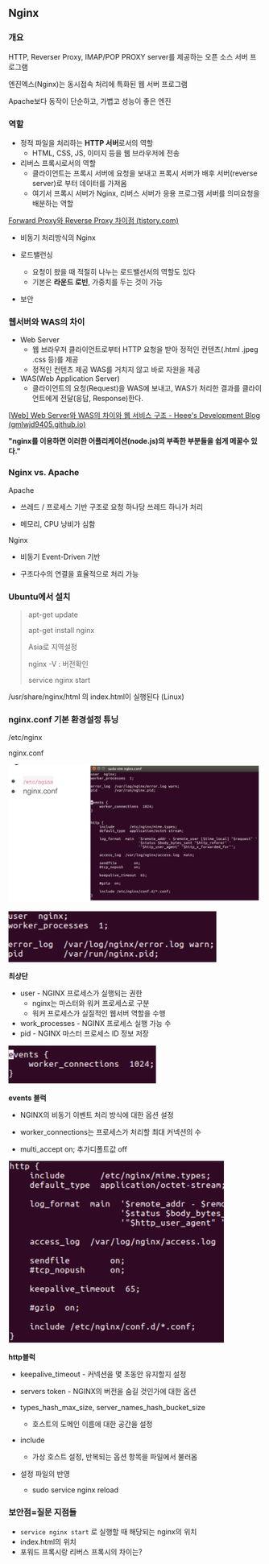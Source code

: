 ## Nginx

### 개요

HTTP, Reverser Proxy, IMAP/POP PROXY server를 제공하는 오픈 소스 서버 프로그램

엔진엑스(Nginx)는 동시접속 처리에 특화된 웹 서버 프로그램

Apache보다 동작이 단순하고, 가볍고 성능이 좋은 엔진



### 역할

- 정적 파일을 처리하는 **HTTP 서버**로서의 역할
  - HTML, CSS, JS, 이미지 등을 웹 브라우저에 전송
- 리버스 프록시로서의 역할
  - 클라이언트는 프록시 서버에 요청을 보내고 프록시 서버가 배후 서버(reverse server)로 부터 데이터를 가져옴
  - 여기서 프록시 서버가 Nginx, 리버스 서버가 응용 프로그램 서버를 의미요청을 배분하는 역할

[Forward Proxy와 Reverse Proxy 차이점 (tistory.com)](https://firework-ham.tistory.com/23)

- 비동기 처리방식의 Nginx

- 로드밸런싱

  - 요청이 왔을 때 적절히 나누는 로드밸선서의 역할도 있다
  - 기본은 **라운드 로빈**, 가중치를 두는 것이 가능

- 보안

  



### 웹서버와 WAS의 차이

- Web Server
  - 웹 브라우저 클라이언트로부터 HTTP 요청을 받아 정적인 컨텐츠(.html .jpeg .css 등)를 제공
  - 정적인 컨텐츠 제공 WAS를 거치지 않고 바로 자원을 제공
- WAS(Web Application Server)
  - 클라이언트의 요청(Request)을 WAS에 보내고, WAS가 처리한 결과를 클라이언트에게 전달(응답, Response)한다.

[[Web\] Web Server와 WAS의 차이와 웹 서비스 구조 - Heee's Development Blog (gmlwjd9405.github.io)](https://gmlwjd9405.github.io/2018/10/27/webserver-vs-was.html)



**"nginx를 이용하면 이러한 어플리케이션(node.js)의 부족한 부분들을 쉽게 메꿀수 있다."**





### Nginx vs. Apache

Apache

- 쓰레드 / 프로세스 기반 구조로 요청 하나당 쓰레드 하나가 처리

- 메모리, CPU 낭비가 심함

Nginx

- 비동기 Event-Driven 기반 

- 구조다수의 연결을 효율적으로 처리 가능





### Ubuntu에서 설치

> apt-get update
>
> apt-get install nginx
>
> Asia로 지역설정
>
> nginx -V : 버전확인
>
> service nginx start

/usr/share/nginx/html 의 index.html이 실행된다 (Linux)





### nginx.conf 기본 환경설정 튜닝

/etc/nginx

nginx.conf



![환경설정](images/%ED%99%98%EA%B2%BD%EC%84%A4%EC%A0%95.PNG)







![최상단](images/%EC%B5%9C%EC%83%81%EB%8B%A8.PNG)

**최상단**

- user - NGINX 프로세스가 실행되는 권한
  - nginx는 마스터와 워커 프로세스로 구분
  - 워커 프로세스가 실질적인 웹서버 역할을 수행
- work_processes - NGINX 프로세스 실행 가능 수
- pid - NGINX 마스터 프로세스 ID 정보 저장





![events블럭](images/events%EB%B8%94%EB%9F%AD.PNG)

**events 블럭**

- NGINX의 비동기 이벤트 처리 방식에 대한 옵션 설정

- worker_connections는 프로세스가 처리할 최대 커넥션의 수
- multi_accept on; 추가디폴트값 off





![http블럭](images/http%EB%B8%94%EB%9F%AD.PNG)

**http블럭**

- keepalive_timeout - 커넥션을 몇 초동안 유지할지 설정

- servers token - NGINX의 버전을 숨길 것인가에 대한 옵션
- types_hash_max_size, server_names_hash_bucket_size
  - 호스트의 도메인 이름에 대한 공간을 설정
- include
  - 가상 호스트 설정, 반복되는 옵션 항목을 파일에서 불러옴

- 설정 파일의 반영
  - sudo service nginx reload





### 보안점=질문 지점들

- `service nginx start` 로 실행할 때 해당되는 nginx의 위치
- index.html의 위치
- 포워드 프록시랑 리버스 프록시의 차이는?

